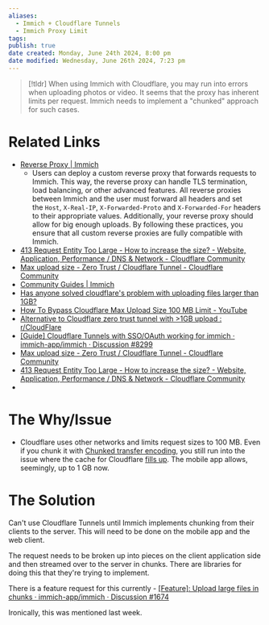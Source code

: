```yaml
---
aliases:
  - Immich + Cloudflare Tunnels
  - Immich Proxy Limit
tags: 
publish: true
date created: Monday, June 24th 2024, 8:00 pm
date modified: Wednesday, June 26th 2024, 7:23 pm
---
```


> [!tldr] When using Immich with Cloudflare, you may run into errors when uploading photos or video.  It seems that the proxy has inherent limits per request.  Immich needs to implement a "chunked" approach for such cases.

# Related Links
- [Reverse Proxy | Immich](https://immich.app/docs/administration/reverse-proxy)
	- Users can deploy a custom reverse proxy that forwards requests to Immich. This way, the reverse proxy can handle TLS termination, load balancing, or other advanced features. All reverse proxies between Immich and the user must forward all headers and set the `Host`, `X-Real-IP`, `X-Forwarded-Proto` and `X-Forwarded-For` headers to their appropriate values. Additionally, your reverse proxy should allow for big enough uploads. By following these practices, you ensure that all custom reverse proxies are fully compatible with Immich.
- [413 Request Entity Too Large - How to increase the size? - Website, Application, Performance / DNS & Network - Cloudflare Community](https://community.cloudflare.com/t/413-request-entity-too-large-how-to-increase-the-size/330117)
- [Max upload size - Zero Trust / Cloudflare Tunnel - Cloudflare Community](https://community.cloudflare.com/t/max-upload-size/630925)
- [Community Guides | Immich](https://immich.app/docs/community-guides/)
- [Has anyone solved cloudflare's problem with uploading files larger than 1GB?](https://github.com/immich-app/immich/discussions/8299#discussioncomment-9569293)
- [How To Bypass Cloudflare Max Upload Size 100 MB Limit - YouTube](https://www.youtube.com/watch?v=V61Z0WEbVtE&feature=youtu.be)
- [Alternative to Cloudflare zero trust tunnel with >1GB upload : r/CloudFlare](https://www.reddit.com/r/CloudFlare/comments/18vhu4p/alternative_to_cloudflare_zero_trust_tunnel_with/)
- [[Guide] Cloudflare Tunnels with SSO/OAuth working for immich · immich-app/immich · Discussion #8299](https://github.com/immich-app/immich/discussions/8299)
- [Max upload size - Zero Trust / Cloudflare Tunnel - Cloudflare Community](https://community.cloudflare.com/t/max-upload-size/630925)
- [413 Request Entity Too Large - How to increase the size? - Website, Application, Performance / DNS & Network - Cloudflare Community](https://community.cloudflare.com/t/413-request-entity-too-large-how-to-increase-the-size/330117)
- 
# The Why/Issue
- Cloudflare uses other networks and limits request sizes to 100 MB.  Even if you chunk it with [Chunked transfer encoding](https://en.wikipedia.org/wiki/Chunked_transfer_encoding#:~:text=Chunked%20transfer%20encoding%20is%20a,received%20independently%20of%20one%20another.), you still run into the issue where the cache for Cloudflare [fills up](https://github.com/immich-app/immich/discussions/1674). The mobile app allows, seemingly, up to 1 GB now. 

# The Solution
Can't use Cloudflare Tunnels until Immich implements chunking from their clients to the server. This will need to be done on the mobile app and the web client.

The request needs to be broken up into pieces on the client application side and then streamed over to the server in chunks.  There are libraries for doing this that they're trying to implement.

There is a feature request for this currently - [[Feature]: Upload large files in chunks · immich-app/immich · Discussion #1674](https://github.com/immich-app/immich/discussions/1674)

Ironically, this was mentioned last week.


